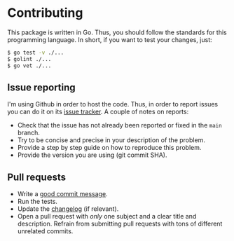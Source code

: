 # Contributing

This package is written in Go. Thus, you should follow the standards for this
programming language. In short, if you want to test your changes, just:

```bash
$ go test -v ./...
$ golint ./...
$ go vet ./...
```

## Issue reporting

I'm using Github in order to host the code. Thus, in order to report issues you
can do it on its [issue tracker](https://github.com/mssola/capture/issues). A
couple of notes on reports:

- Check that the issue has not already been reported or fixed in the `main` branch.
- Try to be concise and precise in your description of the problem.
- Provide a step by step guide on how to reproduce this problem.
- Provide the version you are using (git commit SHA).

## Pull requests

- Write a [good commit message](https://chris.beams.io/posts/git-commit/).
- Run the tests.
- Update the [changelog](./CHANGELOG.md) (if relevant).
- Open a pull request with *only* one subject and a clear title and description.
  Refrain from submitting pull requests with tons of different unrelated
  commits.
